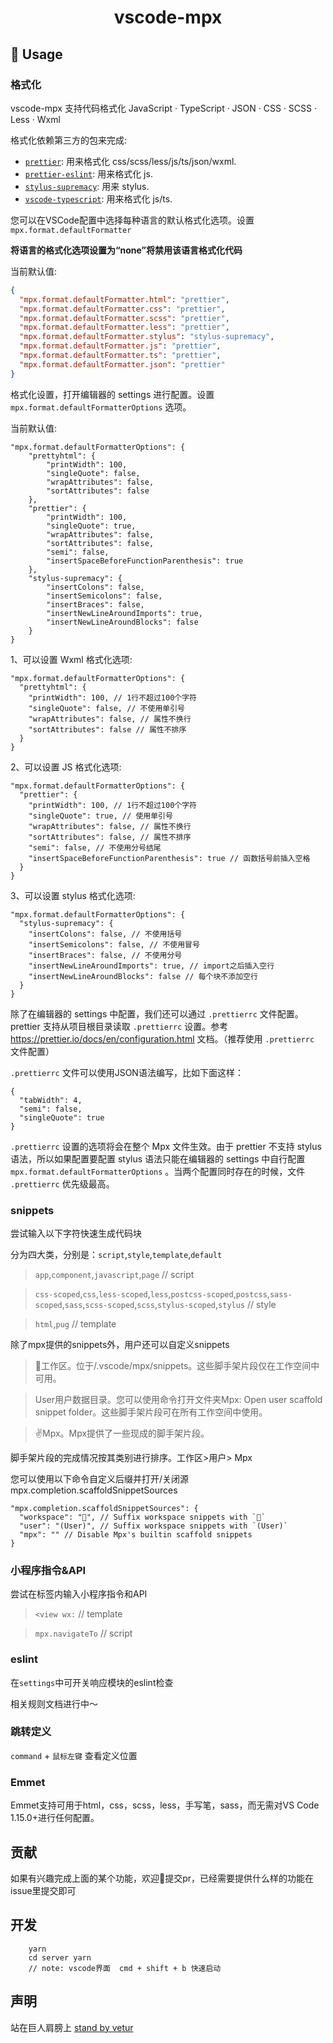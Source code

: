 <p>
  <h1 align="center">vscode-mpx</h1>
</p>

## 📖 Usage

### 格式化

vscode-mpx 支持代码格式化 JavaScript · TypeScript · JSON · CSS · SCSS · Less · Wxml  

格式化依赖第三方的包来完成:

- [`prettier`](https://github.com/prettier/prettier): 用来格式化 css/scss/less/js/ts/json/wxml.
- [`prettier-eslint`](https://github.com/prettier/prettier-eslint): 用来格式化 js.
- [`stylus-supremacy`](https://github.com/ThisIsManta/stylus-supremacy): 用来 stylus.
- [`vscode-typescript`](https://github.com/Microsoft/TypeScript): 用来格式化 js/ts. 

您可以在VSCode配置中选择每种语言的默认格式化选项。设置 `mpx.format.defaultFormatter`

**将语言的格式化选项设置为“none”将禁用该语言格式化代码**

当前默认值:

```json
{
  "mpx.format.defaultFormatter.html": "prettier",
  "mpx.format.defaultFormatter.css": "prettier",
  "mpx.format.defaultFormatter.scss": "prettier",
  "mpx.format.defaultFormatter.less": "prettier",
  "mpx.format.defaultFormatter.stylus": "stylus-supremacy",
  "mpx.format.defaultFormatter.js": "prettier",
  "mpx.format.defaultFormatter.ts": "prettier",
  "mpx.format.defaultFormatter.json": "prettier"
}
```
格式化设置，打开编辑器的 settings 进行配置。设置 `mpx.format.defaultFormatterOptions` 选项。

当前默认值:

```
"mpx.format.defaultFormatterOptions": {
    "prettyhtml": {
        "printWidth": 100,
        "singleQuote": false,
        "wrapAttributes": false,
        "sortAttributes": false
    },
    "prettier": {
        "printWidth": 100,
        "singleQuote": true,
        "wrapAttributes": false,
        "sortAttributes": false,
        "semi": false,
        "insertSpaceBeforeFunctionParenthesis": true
    },
    "stylus-supremacy": {
        "insertColons": false,
        "insertSemicolons": false,
        "insertBraces": false,
        "insertNewLineAroundImports": true,
        "insertNewLineAroundBlocks": false
    }
}
```

1、可以设置 Wxml 格式化选项:
```
"mpx.format.defaultFormatterOptions": {
  "prettyhtml": {
    "printWidth": 100, // 1行不超过100个字符
    "singleQuote": false, // 不使用单引号
    "wrapAttributes": false, // 属性不换行
    "sortAttributes": false // 属性不排序
  }
}
```

2、可以设置 JS 格式化选项:
```
"mpx.format.defaultFormatterOptions": {
  "prettier": {
    "printWidth": 100, // 1行不超过100个字符
    "singleQuote": true, // 使用单引号
    "wrapAttributes": false, // 属性不换行
    "sortAttributes": false, // 属性不排序
    "semi": false, // 不使用分号结尾
    "insertSpaceBeforeFunctionParenthesis": true // 函数括号前插入空格
  }
}
```

3、可以设置 stylus 格式化选项:
```
"mpx.format.defaultFormatterOptions": {
  "stylus-supremacy": {
    "insertColons": false, // 不使用括号
    "insertSemicolons": false, // 不使用冒号
    "insertBraces": false, // 不使用分号
    "insertNewLineAroundImports": true, // import之后插入空行
    "insertNewLineAroundBlocks": false // 每个块不添加空行
  }
}
```
除了在编辑器的 settings 中配置，我们还可以通过 `.prettierrc` 文件配置。prettier 支持从项目根目录读取 `.prettierrc` 设置。参考 https://prettier.io/docs/en/configuration.html 文档。（推荐使用 `.prettierrc` 文件配置）

`.prettierrc` 文件可以使用JSON语法编写，比如下面这样：

```
{
  "tabWidth": 4,
  "semi": false,
  "singleQuote": true
}
```
`.prettierrc` 设置的选项将会在整个 Mpx 文件生效。由于 prettier 不支持 stylus 语法，所以如果配置要配置 stylus 语法只能在编辑器的 settings 中自行配置 `mpx.format.defaultFormatterOptions` 。当两个配置同时存在的时候，文件 `.prettierrc` 优先级最高。


### snippets
尝试输入以下字符快速生成代码块

分为四大类，分别是：`script`,`style`,`template`,`default`
>`app`,`component`,`javascript`,`page` // script

>`css-scoped`,`css`,`less-scoped`,`less`,`postcss-scoped`,`postcss`,`sass-scoped`,`sass`,`scss-scoped`,`scss`,`stylus-scoped`,`stylus` // style

>`html`,`pug` // template

除了mpx提供的snippets外，用户还可以自定义snippets

>💼工作区。位于<WORKSPACE>/.vscode/mpx/snippets。这些脚手架片段仅在工作空间中可用。

>User️用户数据目录。您可以使用命令打开文件夹Mpx: Open user scaffold snippet folder。这些脚手架片段可在所有工作空间中使用。

>✌Mpx。Mpx提供了一些现成的脚手架片段。

脚手架片段的完成情况按其类别进行排序。工作区>用户> Mpx

您可以使用以下命令自定义后缀并打开/关闭源mpx.completion.scaffoldSnippetSources

```
"mpx.completion.scaffoldSnippetSources": {
  "workspace": "💼", // Suffix workspace snippets with `💼`
  "user": "(️User)", // Suffix workspace snippets with `(User)`
  "mpx": "" // Disable Mpx's builtin scaffold snippets
}
```
### 小程序指令&API
尝试在标签内输入小程序指令和API
> `<view wx:` // template

> `mpx.navigateTo` // script
### eslint

在`settings`中可开关响应模块的eslint检查

相关规则文档进行中～

### 跳转定义

`command` + `鼠标左键` 查看定义位置

### Emmet

Emmet支持可用于html，css，scss，less，手写笔，sass，而无需对VS Code 1.15.0+进行任何配置。

## 贡献
如果有兴趣完成上面的某个功能，欢迎👏提交pr，已经需要提供什么样的功能在issue里提交即可

## 开发

```shell
    yarn
    cd server yarn
    // note: vscode界面  cmd + shift + b 快速启动
```

## 声明

站在巨人肩膀上
[stand by vetur](https://github.com/vuejs/vetur)

